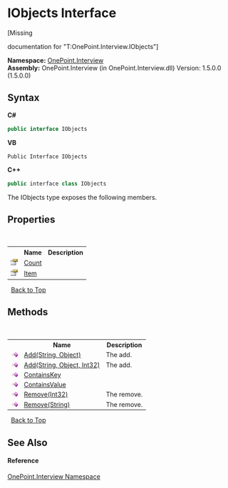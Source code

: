 # IObjects Interface
 

\[Missing <summary> documentation for "T:OnePoint.Interview.IObjects"\]

**Namespace:**&nbsp;<a href="N_OnePoint_Interview">OnePoint.Interview</a><br />**Assembly:**&nbsp;OnePoint.Interview (in OnePoint.Interview.dll) Version: 1.5.0.0 (1.5.0.0)

## Syntax

**C#**<br />
``` C#
public interface IObjects
```

**VB**<br />
``` VB
Public Interface IObjects
```

**C++**<br />
``` C++
public interface class IObjects
```

The IObjects type exposes the following members.


## Properties
&nbsp;<table><tr><th></th><th>Name</th><th>Description</th></tr><tr><td>![Public property](media/pubproperty.gif "Public property")</td><td><a href="P_OnePoint_Interview_IObjects_Count">Count</a></td><td /></tr><tr><td>![Public property](media/pubproperty.gif "Public property")</td><td><a href="P_OnePoint_Interview_IObjects_Item">Item</a></td><td /></tr></table>&nbsp;
<a href="#iobjects-interface">Back to Top</a>

## Methods
&nbsp;<table><tr><th></th><th>Name</th><th>Description</th></tr><tr><td>![Public method](media/pubmethod.gif "Public method")</td><td><a href="M_OnePoint_Interview_IObjects_Add">Add(String, Object)</a></td><td>
The add.</td></tr><tr><td>![Public method](media/pubmethod.gif "Public method")</td><td><a href="M_OnePoint_Interview_IObjects_Add_1">Add(String, Object, Int32)</a></td><td>
The add.</td></tr><tr><td>![Public method](media/pubmethod.gif "Public method")</td><td><a href="M_OnePoint_Interview_IObjects_ContainsKey">ContainsKey</a></td><td /></tr><tr><td>![Public method](media/pubmethod.gif "Public method")</td><td><a href="M_OnePoint_Interview_IObjects_ContainsValue">ContainsValue</a></td><td /></tr><tr><td>![Public method](media/pubmethod.gif "Public method")</td><td><a href="M_OnePoint_Interview_IObjects_Remove">Remove(Int32)</a></td><td>
The remove.</td></tr><tr><td>![Public method](media/pubmethod.gif "Public method")</td><td><a href="M_OnePoint_Interview_IObjects_Remove_1">Remove(String)</a></td><td>
The remove.</td></tr></table>&nbsp;
<a href="#iobjects-interface">Back to Top</a>

## See Also


#### Reference
<a href="N_OnePoint_Interview">OnePoint.Interview Namespace</a><br />